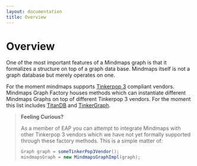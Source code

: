 ```yaml
---
layout: documentation
title: Overview
---
```

# Overview

One of the most important features of a Mindmaps graph is that it formalizes a
structure on top of a graph data base. Mindmaps itself is not a graph database
but merely operates on one. 

For the moment mindmaps supports [Tinkerpop
3](http://tinkerpop.incubator.apache.org/) compliant vendors. Mindmaps Graph
Factory houses methods which can instantiate different Mindmaps Graphs on top
of different Tinkerpop 3 vendors. For the moment this list includes
[TitanDB](http://titan.thinkaurelius.com/) and
[TinkerGraph](http://tinkerpop.apache.org/javadocs/3.1.2-SNAPSHOT/full/org/apache/tinkerpop/gremlin/tinkergraph/structure/TinkerGraph.html).

> **Feeling Curious?**
>
> As a member of EAP you can attempt to integrate Mindmaps with other Tinkerpop
> 3 vendors which we have not yet formally supported through these factory
> methods. This is a simple matter of:
> ```java
> Graph graph = someTinkerPop3Vendor();
> mindmapsGraph = new MindmapsGraphImpl(graph);
> ```
